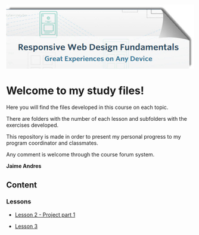 ![banner](banner.jpg)

# Welcome to my study files!

Here you will find the files developed in this course on each topic.

There are folders with the number of each lesson and subfolders with the exercises developed.

This repository is made in order to present my personal progress to my program coordinator and classmates.

Any comment is welcome through the course forum system.

**Jaime Andres**

## [](#header-2)Content

### [](#header-3)Lessons

* [Lesson 2 - Project part 1](https://github.com/jaimeandrescatano/ekorre/tree/master/2017-Responsive-Web-Design-Fundamentals/Lesson-2)

* [Lesson 3 ](https://github.com/jaimeandrescatano/ekorre/tree/master/2017-Responsive-Web-Design-Fundamentals/Lesson-3)
